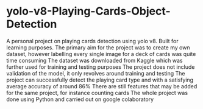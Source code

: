 # yolo-v8-Playing-Cards-Object-Detection
A personal project on playing cards detection using yolo v8. Built for learning purposes. 
The primary aim for the project was to create my own dataset, however labelling every single image for a deck of cards was quite time consuming
The dataset was downloaded from Kaggle which was further used for training and testing purposes
The project does not include validation of the model, it only revolves around training and testing
The project can successfully detect the playing card type and with a satisfying average accuracy of around 86%
There are still features that may be added for the same project, for instance counting cards
The whole project was done using Python and carried out on google colaboratory 
